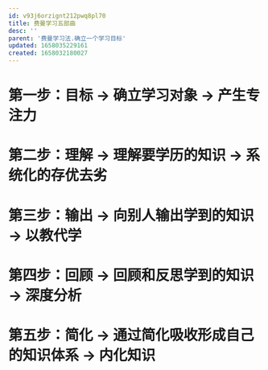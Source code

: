 ```yaml
---
id: v93j6orzignt212pwq8pl70
title: 费曼学习五部曲
desc: ''
parent: '费曼学习法.确立一个学习目标'
updated: 1658035229161
created: 1658032180027
---
```

# 第一步：目标 -> 确立学习对象 -> 产生专注力

# 第二步：理解 -> 理解要学历的知识 -> 系统化的存优去劣

# 第三步：输出 -> 向别人输出学到的知识 -> 以教代学

# 第四步：回顾 -> 回顾和反思学到的知识 -> 深度分析

# 第五步：简化 -> 通过简化吸收形成自己的知识体系 -> 内化知识